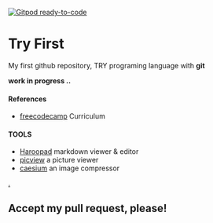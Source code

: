 [![Gitpod ready-to-code](https://img.shields.io/badge/Gitpod-ready--to--code-blue?logo=gitpod)](https://gitpod.io/#https://github.com/ibenk-aja/try-first)

# Try First

My first github repository, TRY programing language with **git**

**work in progress ..**

#### References

- [freecodecamp](https://www.freecodecamp.org/learn/) Curriculum

#### TOOLS

- [Haroopad](http://pad.haroopress.com/) markdown viewer & editor
- [picview](https://picview.org/) a picture viewer
- [caesium](https://saerasoft.com/caesium/) an image compressor

[.](https://github.portacode.com/ibenk-aja/try-first)

## Accept my pull request, please!